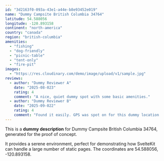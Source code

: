 ```yaml
---
id: "3d2163f0-093a-43e1-a44e-b8e93452e019"
name: "Dummy Campsite British Columbia 34764"
latitude: 54.588056
longitude: -120.893158
continent: "north-america"
country: "canada"
region: "british-columbia"
amenities:
  - "fishing"
  - "dog-friendly"
  - "picnic-table"
  - "tent-only"
  - "fire-pit"
images:
  - "https://res.cloudinary.com/demo/image/upload/v1/sample.jpg"
reviews:
  - author: "Dummy Reviewer A"
    date: "2025-08-023"
    rating: 4
    comment: "A nice, quiet dummy spot with some basic amenities."
  - author: "Dummy Reviewer B"
    date: "2025-09-022"
    rating: 4
    comment: "Found it easily. GPS was spot on for this dummy location."
---
```


This is a **dummy description** for Dummy Campsite British Columbia 34764, generated for the proof of concept.

It provides a serene environment, perfect for demonstrating how SvelteKit can handle a large number of static pages. The coordinates are 54.588056, -120.893158.
